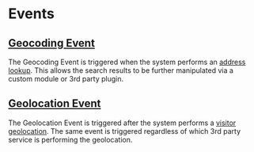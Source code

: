 # Events

## [Geocoding Event](/events/geocoding-event/)

The Geocoding Event is triggered when the system performs an [address lookup](/geocoding/). This allows the search results to be further manipulated via a custom module or 3rd party plugin.

## [Geolocation Event](/events/geolocation-event/)

The Geolocation Event is triggered after the system performs a [visitor geolocation](/geolocation/). The same event is triggered regardless of which 3rd party service is performing the geolocation.
